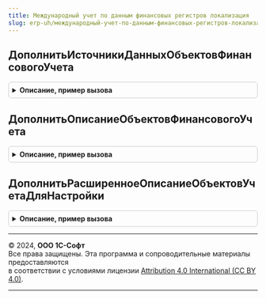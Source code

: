 ```yaml
---
title: Международный учет по данным финансовых регистров локализация
slug: erp-uh/международный-учет-по-данным-финансовых-регистров-локализация
---
```



## ДополнитьИсточникиДанныхОбъектовФинансовогоУчета
<details style="margin: 1em 0; padding: 0.5em; border: 1px solid #ccc; border-radius: 6px;">

<summary style="font-weight: bold; cursor: pointer;">Описание, пример вызова</summary>

```bsl

// Дополняет соответствие объектов финансового учета и источников их данных - имен балансовых регистров накопления.
// Параметры:
//  ИсточникиДанныхОбъектовУчета - см. Перечисления.ОбъектыФинансовогоУчета.ИсточникиДанныхОбъектовФинансовогоУчета
//
Процедура ДополнитьИсточникиДанныхОбъектовФинансовогоУчета(ИсточникиДанныхОбъектовУчета) Экспорт
```

Пример вызова
```bsl
МеждународныйУчетПоДаннымФинансовыхРегистровЛокализация.ДополнитьИсточникиДанныхОбъектовФинансовогоУчета(ИсточникиДанныхОбъектовУчета) 
```
</details>

## ДополнитьОписаниеОбъектовФинансовогоУчета
<details style="margin: 1em 0; padding: 0.5em; border: 1px solid #ccc; border-radius: 6px;">

<summary style="font-weight: bold; cursor: pointer;">Описание, пример вызова</summary>

```bsl

// Добавляет записи в таблицу описания объектов финансового учета.
//
// Параметры:
// 	ОбъектыФинансовогоУчета - см.Перечисления.ОбъектыФинансовогоУчета.ОписаниеОбъектовФинансовогоУчета
// 	НастройкиПроводок - см. Справочники.НастройкиФормированияПроводокМеждународногоУчета.НастройкиФормированияПроводок
//
Процедура ДополнитьОписаниеОбъектовФинансовогоУчета(ОбъектыФинансовогоУчета, НастройкиПроводок) Экспорт
```

Пример вызова
```bsl
МеждународныйУчетПоДаннымФинансовыхРегистровЛокализация.ДополнитьОписаниеОбъектовФинансовогоУчета(ОбъектыФинансовогоУчета, НастройкиПроводок) 
```
</details>

## ДополнитьРасширенноеОписаниеОбъектовУчетаДляНастройки
<details style="margin: 1em 0; padding: 0.5em; border: 1px solid #ccc; border-radius: 6px;">

<summary style="font-weight: bold; cursor: pointer;">Описание, пример вызова</summary>

```bsl

// Добавляет элементы в соответствие расширенного описания объектов финансового учета.
//
// Параметры:
//  ОписаниеОбъектовУчетаДляНастройкиФорм - Соответствие Из КлючИЗначение - данные расширенного описания объектов финансового учета:
//  	* Ключ - ПеречислениеСсылка.ОбъектыФинансовогоУчета - объект финансового учета
//  	* Значение - см. Перечисления.ОбъектыФинансовогоУчета.ОписаниеОбъектаУчетаДляНастройкиФорм
//  ГруппыОбъектовУчета - см. Перечисления.ОбъектыФинансовогоУчета.ГруппыОбъектовУчета
//  НастройкиПроводок - см. Справочники.НастройкиФормированияПроводокМеждународногоУчета.НастройкиФормированияПроводок
//
Процедура ДополнитьРасширенноеОписаниеОбъектовУчетаДляНастройки( Экспорт
```

Пример вызова
```bsl
МеждународныйУчетПоДаннымФинансовыхРегистровЛокализация.ДополнитьРасширенноеОписаниеОбъектовУчетаДляНастройки();
```
</details>

---

© 2024, **ООО 1С-Софт**  
Все права защищены. Эта программа и сопроводительные материалы предоставляются  
в соответствии с условиями лицензии [Attribution 4.0 International (CC BY 4.0)](https://creativecommons.org/licenses/by/4.0/legalcode).

---
